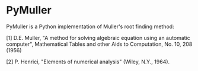 # PyMuller
PyMuller is a Python implementation of Muller's root finding method:

[1] D.E. Muller, "A method for solving algebraic equation using an automatic
  computer", Mathematical Tables and other Aids to Computation,
  No. 10, 208 (1956)

[2] P. Henrici, "Elements of numerical analysis" (Wiley, N.Y., 1964).
